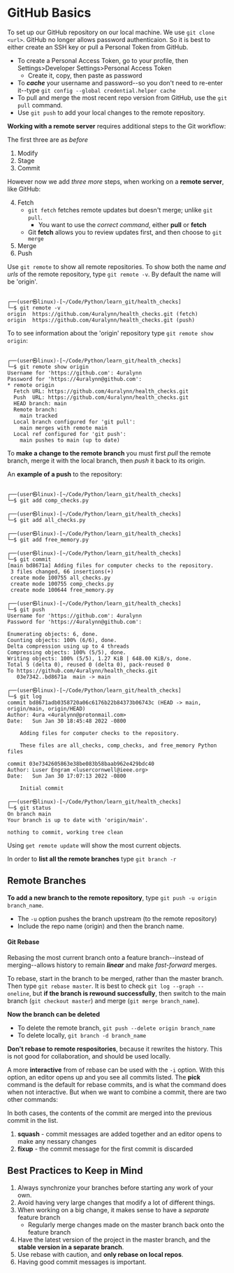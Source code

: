 GitHub Basics
=============

To set up our GitHub repository on our local machine. We use `git clone <url>`. GitHub no longer
allows password authenticaion. So it is best to either create an SSH key or pull a Personal Token from GitHub.

   + To create a Personal Access Token, go to your profile, then Settings>Developer Settings>Personal Access Token
      - Create it, copy, then paste as password
   + To ***cache*** your username and password--so you don't need to re-enter it--type `git config --global credential.helper cache`
   + To pull and merge the most recent repo version from GitHub, use the `git pull` command. 
   + Use `git push` to add your local changes to the remote repository. 


**Working with a remote server** requires additional steps to the Git workflow:

The first three are as *before*

   1. Modify
   2. Stage
   3. Commit

However now we add *three more* steps, when working on a **remote server**, like GitHub:

   4. Fetch
      + `git fetch` fetches remote updates but doesn't merge; unlike `git pull`.
        - You want to use the *correct command*, either **pull** or **fetch**
      + Git **fetch** allows you to review updates first, and then choose to `git merge`
   5. Merge
   6. Push

Use `git remote` to show all remote repositories. To show both the name *and urls* of the remote repository, 
type `git remote -v`. By default the name will be 'origin'.

```console

┌──(user㉿linux)-[~/Code/Python/learn_git/health_checks]
└─$ git remote -v
origin  https://github.com/4uralynn/health_checks.git (fetch)
origin  https://github.com/4uralynn/health_checks.git (push)

```


To to see information about the 'origin' repository type `git remote show origin`: 

```console

┌──(user㉿linux)-[~/Code/Python/learn_git/health_checks]
└─$ git remote show origin
Username for 'https://github.com': 4uralynn
Password for 'https://4uralynn@github.com':
* remote origin
  Fetch URL: https://github.com/4uralynn/health_checks.git
  Push  URL: https://github.com/4uralynn/health_checks.git
  HEAD branch: main
  Remote branch:
    main tracked
  Local branch configured for 'git pull':
    main merges with remote main
  Local ref configured for 'git push':
    main pushes to main (up to date)
```

To **make a change to the remote branch** you must first *pull* the remote branch, merge it with the 
local branch, then *push* it back to its origin.

An **example of a push** to the repository:

```console

┌──(user㉿linux)-[~/Code/Python/learn_git/health_checks]
└─$ git add comp_checks.py

┌──(user㉿linux)-[~/Code/Python/learn_git/health_checks]
└─$ git add all_checks.py

┌──(user㉿linux)-[~/Code/Python/learn_git/health_checks]
└─$ git add free_memory.py

┌──(user㉿linux)-[~/Code/Python/learn_git/health_checks]
└─$ git commit
[main bd8671a] Adding files for computer checks to the repository.
 3 files changed, 66 insertions(+)
 create mode 100755 all_checks.py
 create mode 100755 comp_checks.py
 create mode 100644 free_memory.py

┌──(user㉿linux)-[~/Code/Python/learn_git/health_checks]
└─$ git push
Username for 'https://github.com': 4uralynn
Password for 'https://4uralynn@github.com':

Enumerating objects: 6, done.
Counting objects: 100% (6/6), done.
Delta compression using up to 4 threads
Compressing objects: 100% (5/5), done.
Writing objects: 100% (5/5), 1.27 KiB | 648.00 KiB/s, done.
Total 5 (delta 0), reused 0 (delta 0), pack-reused 0
To https://github.com/4uralynn/health_checks.git
   03e7342..bd8671a  main -> main

┌──(user㉿linux)-[~/Code/Python/learn_git/health_checks]
└─$ git log
commit bd8671adb0358720a06c6176b22b84373b06743c (HEAD -> main, origin/main, origin/HEAD)
Author: 4ura <4uralynn@protonmail.com>
Date:   Sun Jan 30 18:45:48 2022 -0800

    Adding files for computer checks to the repository.

    These files are all_checks, comp_checks, and free_memory Python files

commit 03e7342605863e38be083b58baab962e429bdc40
Author: Luser Engram <lusercornwell@ieee.org>
Date:   Sun Jan 30 17:07:13 2022 -0800

    Initial commit

┌──(user㉿linux)-[~/Code/Python/learn_git/health_checks]
└─$ git status
On branch main
Your branch is up to date with 'origin/main'.

nothing to commit, working tree clean

```

Using `get remote update` will show the most current objects.

In order to **list all the remote branches** type `git branch -r`

## Remote Branches

**To add a new branch to the remote repository**, type `git push -u origin branch_name`.
  + The `-u` option pushes the branch upstream (to the remote repository)
  + Include the repo name (origin) and then the branch name.

#### Git Rebase

Rebasing the most current branch onto a feature branch--instead of merging--allows history to remain ***linear*** 
and make *fast-forward* merges.

To rebase, start in the branch to be merged, rather than the master branch. Then type `git rebase master`.
It is best to check `git log --graph --oneline`, but **if the branch is rewound successfully**, then
switch to the main branch (`git checkout master`) and merge (`git merge branch_name`).

**Now the branch can be deleted**
  + To delete the remote branch, `git push --delete origin branch_name`
  + To delete locally, `git branch -d branch_name`

**Don't rebase to remote respositories**, because it rewrites the history. This is not good for collaboration, and should be used locally.

A more **interactive** from of rebase can be used with the `-i` option. With this option, an editor opens up and you see all commits listed.
The **pick** command is the default for rebase commits, and is what the command does when not interactive. 
But when we want to combine a commit, there are two other commands:

In both cases, the contents of the commit are merged into the previous commit in the list.
  1. **squash** - commit messages are added together and an editor opens to make any nessary changes
  2. **fixup** - the commit message for the first commit is discarded 

## Best Practices to Keep in Mind

  1. Always synchronize your branches before starting any work of your own.
  2. Avoid having very large changes that modify a lot of different things.
  3. When working on a big change, it makes sense to have a *separate* feature branch
     + Regularly merge changes made on the master branch back onto the feature branch
  4. Have the latest version of the project in the master branch, and the **stable version in a separate branch**.
  5. Use rebase with caution, and **only rebase on local repos**.
  6. Having good commit messages is important.
